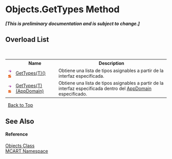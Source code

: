 # Objects.GetTypes Method 
 _**\[This is preliminary documentation and is subject to change.\]**_


## Overload List
&nbsp;<table><tr><th></th><th>Name</th><th>Description</th></tr><tr><td>![Public method](media/pubmethod.gif "Public method")![Static member](media/static.gif "Static member")</td><td><a href="166b70db-bd72-627d-c2f2-4f682729688a">GetTypes(T)()</a></td><td>
Obtiene una lista de tipos asignables a partir de la interfaz especificada.</td></tr><tr><td>![Public method](media/pubmethod.gif "Public method")![Static member](media/static.gif "Static member")</td><td><a href="b6e6487f-86be-e923-dc86-3f82db46e11f">GetTypes(T)(AppDomain)</a></td><td>
Obtiene una lista de tipos asignables a partir de la interfaz especificada dentro del <a href="http://msdn2.microsoft.com/es-es/library/w124b5fa" target="_blank">AppDomain</a> especificado.</td></tr></table>&nbsp;
<a href="#objects.gettypes-method">Back to Top</a>

## See Also


#### Reference
<a href="bed01b44-1ba8-b02e-7f19-0855e84b8dbd">Objects Class</a><br /><a href="89e7854f-fe6f-d208-fb0c-b17953422852">MCART Namespace</a><br />